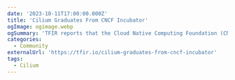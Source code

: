 ```yaml
---
date: '2023-10-11T17:00:00.000Z'
title: 'Cilium Graduates From CNCF Incubator'
ogImage: ogimage.webp
ogSummary: 'TFIR reports that the Cloud Native Computing Foundation (CNCF) has announced the graduation of Cilium, an open-source, eBPF-powered solution designed to ensure, secure, and observe network connectivity between workloads in cloud-native environments'
categories:
  - Community
externalUrl: 'https://tfir.io/cilium-graduates-from-cncf-incubator'
tags:
  - Cilium
---
```

